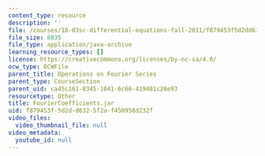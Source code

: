 ```yaml
---
content_type: resource
description: ''
file: /courses/18-03sc-differential-equations-fall-2011/f879453f5d2dd6325f2af450958d232f_FourierCoefficients.jar
file_size: 8835
file_type: application/java-archive
learning_resource_types: []
license: https://creativecommons.org/licenses/by-nc-sa/4.0/
ocw_type: OCWFile
parent_title: Operations on Fourier Series
parent_type: CourseSection
parent_uid: ca45c161-8345-1041-6c66-419481c20e93
resourcetype: Other
title: FourierCoefficients.jar
uid: f879453f-5d2d-d632-5f2a-f450958d232f
video_files:
  video_thumbnail_file: null
video_metadata:
  youtube_id: null
---
```

